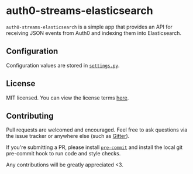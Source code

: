 # auth0-streams-elasticsearch

`auth0-streams-elasticsearch` is a simple app that provides an API for receiving
JSON events from Auth0 and indexing them into Elasticsearch.

## Configuration

Configuration values are stored in [`settings.py`](/auth0_streams_elasticsearch/settings.py).

## License

MIT licensed. You can view the license terms [here](/LICENSE).

## Contributing

Pull requests are welcomed and encouraged.  Feel free to ask questions via the issue tracker or anywhere else (such as [Gitter](https://gitter.im/pirogoeth)).

If you're submitting a PR, please install [`pre-commit`](https://github.com/pre-commit/pre-commit) and install the local git pre-commit hook to run code and style checks.

Any contributions will be greatly appreciated <3.
